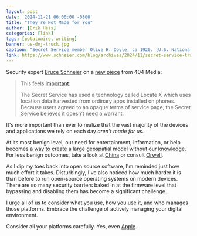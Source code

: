 ```yaml
---
layout: post
date: '2024-11-21 06:00:00 -0800'
title: "They're Not Made for You"
author: [Erik Hess]
categories: [link]
tags: [potatowire, writing]
banner: us-doj-truck.jpg 
caption: "Secret Service member Olive H. Doyle, ca 1920. [U.S. National Archives](https://flic.kr/p/6WV5eV)"
link: https://www.schneier.com/blog/archives/2024/11/secret-service-tracking-peoples-locations-without-warrant.html
---
```


Security expert [Bruce Schneier](https://www.schneier.com) on a [new piece](https://www.404media.co/email/f459caa7-1a58-4f31-a9ba-3cb53a5046a4/) from 404 Media:

> This feels [important](https://www.404media.co/email/f459caa7-1a58-4f31-a9ba-3cb53a5046a4/):
> 
> The Secret Service has used a technology called Locate X which uses location data harvested from ordinary apps installed on phones. Because users agreed to an opaque terms of service page, the Secret Service believes it doesn’t need a warrant.

It's more important than ever to realize that the vast majority of the devices and applications we rely on each day _aren't made for us._

At its most benign level, our need for entertainment, information, or help becomes [a way to create a large geospatial model without our knowledge](https://arstechnica.com/ai/2024/11/niantic-uses-pokemon-go-player-data-to-build-ai-navigation-system/). For less benign outcomes, take a look at [China](https://theconversation.com/digital-surveillance-is-omnipresent-in-china-heres-how-citizens-are-coping-225628) or consult [Orwell](https://gizmodo.com/amazon-secretly-removes-1984-from-the-kindle-5317703).

As I dip my toes back into open source software, I'm reminded just how much effort it takes. Disturbingly, I've also noticed how much harder it is than before to run open-source operating systems on modern devices. There are so many security barriers baked in at the firmware level that bypassing and disabling them has become a significant challenge.

I urge all of us to consider what you use, how you use it, and who manages those platforms. Embrace the challenge of actively managing your digital environment.

Consider all your platforms carefully. Yes, even [Apple](https://www.bloomberg.com/news/newsletters/2024-11-17/how-will-president-donald-trump-s-new-tariffs-affect-apple-products-and-prices-m3lnfx64).